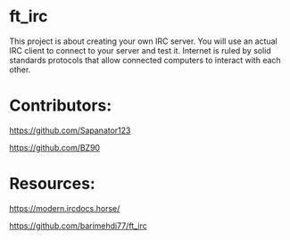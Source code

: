# ft_irc
This project is about creating your own IRC server. You will use an actual IRC client to connect to your server and test it. Internet is ruled by solid standards protocols that allow connected computers to interact with each other.

# Contributors:
https://github.com/Sapanator123

https://github.com/BZ90


# Resources:

https://modern.ircdocs.horse/

https://github.com/barimehdi77/ft_irc


